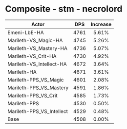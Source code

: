 # Composite - stm - necrolord
| Actor | DPS | Increase |
|---|:---:|:---:|
|Emeni-LbE-HA|4761|5.61%|
|Marileth-VS_Magic-HA|4745|5.26%|
|Marileth-VS_Mastery-HA|4736|5.07%|
|Marileth-VS_Crit-HA|4730|4.92%|
|Marileth-VS_Intellect-HA|4672|3.64%|
|Marileth-HA|4671|3.61%|
|Marileth-PPS_VS_Magic|4601|2.08%|
|Marileth-PPS_VS_Mastery|4591|1.86%|
|Marileth-PPS_VS_Crit|4585|1.73%|
|Marileth-PPS|4530|0.50%|
|Marileth-PPS_VS_Intellect|4529|0.48%|
|Base|4508|0.00%|
